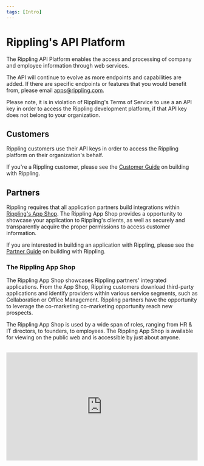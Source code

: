 ```yaml
---
tags: [Intro]
---
```


# Rippling's API Platform

The Rippling API Platform enables the access and processing of company and employee information through web services.

The API will continue to evolve as more endpoints and capabilities are added. If there are specific endpoints or features that you would benefit from, please email apps@rippling.com.

Please note, it is in violation of Rippling's Terms of Service to use a an API key in order to access the Rippling development platform, if that API key does not belong to your organization.


## Customers

Rippling customers use their API keys in order to access the Rippling platform on their organization's behalf.

If you're a Rippling customer, please see the [Customer Guide](https://rippling.stoplight.io/docs/rippling-api/docs/c-Customers.md) on building with Rippling.

## Partners

Rippling requires that all application partners build integrations within [Rippling's App Shop](https://rippling.com/app-shop). The Rippling App Shop provides a opportunity to showcase your application to Rippling's clients, as well as securely and transparently acquire the proper permissions to access customer information. 

If you are interested in building an application with Rippling, please see the [Partner Guide](https://rippling.stoplight.io/docs/rippling-api/docs/b-Partners.md) on building with Rippling.

### The Rippling App Shop

The Rippling App Shop showcases Rippling partners' integrated applications. From the App Shop, Rippling customers download third-party applications and identify providers within various service segments, such as Collaboration or Office Management. Rippling partners have the opportunity to leverage the co-marketing co-marketing opportunity reach new prospects.

The Rippling App Shop is used by a wide span of roles, ranging from HR & IT directors, to founders, to employees. The Rippling App Shop is available for viewing on the public web and is accessible by just about anyone.

<br />

<div style="position: relative; padding-bottom: 56.25%; height: 0;"><iframe src="https://www.loom.com/embed/5d86d735ef8244559790dcca2db7e462" frameborder="0" webkitallowfullscreen mozallowfullscreen allowfullscreen style="position: absolute; top: 0; left: 0; width: 100%; height: 100%;"></iframe></div>

